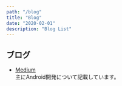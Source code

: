 ```yaml
---
path: "/blog"
title: "Blog"
date: "2020-02-01"
description: "Blog List"
---
```


## ブログ
* [Medium](https://medium.com/@kawanojieee)  
主にAndroid開発について記載しています。